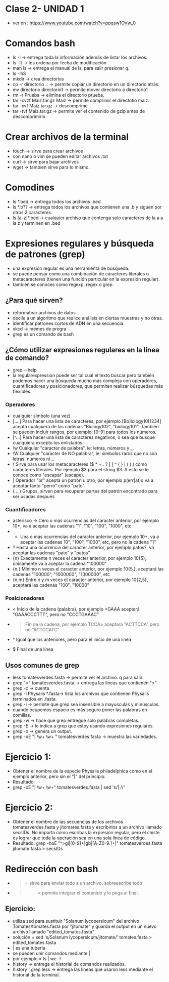 # Clase 2- UNIDAD 1
* ver en : https://www.youtube.com/watch?v=ppqsw1OVw_0
# Comandos bash
* ls -l -> entrega toda la información además de listar los archivos. 
* ls -lt -> los ordena por fecha de modificación
* man ls -> entrega el manual de ls, para salir presionar q. 
* ls -lhS
* mkdir -> crea directorios
* cp -r directorio .. -> permite copiar un directorio en un directorio atrás.
* mv directorio directorio1 -> permite mover directorio a directorio1
* rm -r Prueba -> elimina el directorio prueba. 
* tar -cvzf Maiz.tar.gz Maiz -> permite comprimir el directotio maiz.
* tar -xvf Maiz.tar.gz -> descomprime
* tar -tvf Maiz.tar.gz -> permite ver el contenido de gzip antes de descomprimirlo 

# Crear archivos de la terminal
* touch -> sirve para crear archivos
* con nano o vim se pueden editar archivos .txt
* curl -> sirve para bajar archivos  
* wget -> tambien sirve para lo mismo.
# Comodines
* ls *.bed -> entrega todos los archivos .bed
* ls *.b?? -> entrega todos los archivos que contienen una .b y siguen por otros 2 caracteres. 
* ls [a-z]*.bed -> cualquier archivo que contenga solo caracteres de la a a la z y terminen en .bed
# Expresiones regulares y búsqueda de patrones (grep)
* una expresión regular es una herramienta de búsqueda. 
* se puede pensar como una combinación de cáracteres literales o metacaracteres (tienen una función particular en la expresión regular).
* también se conoces como regexp, regex o grep. 
## ¿Para qué sirven?
* reformatear archivos de datos
* decile a un algoritmo que realice análisis en ciertas muestras y no otras.
* identificar patrones cortos de ADN en una secuencia. 
* xkcd -> memes de progra
* grep es un comando de bash
## ¿Cómo utilizar expresiones regulares en la línea de comando?
* grep --help
* la regularexpression puede ser tal cual el texto  buscar pero también podemos hacer una búsqueda mucho más compleja con operadores, cuantificadores y posicionadores, que permiten realizar búsquedas más flexibles.
### Operadores
* cualquier símbolo (una vez)
* [....] Para hacer una lista de caracteres, por ejemplo [Bb]iology10[1234] acepta cualquiera de las cadenas "Biology102", "biology101". También se pueden incluir rangos, por ejemplo: [0-9] para todos los números.
* [^...] Para hacer una lista de caracteres negativos, o sea que busque cualquiera excepto los enlistados.
* \w Cualquier "caracter de palabra", ie: letras, números y _.
* \W Cualquier "caracter de NO palabra", ie: símbolos raros que no son letras, números ni _.
* \ Sirve para usar los metacaracteres ($ * + . ? [ ] ^ { } | ( ) ) como caracteres literales. Por ejemplo \$3 para el string $3. A esto se le conoce como "escapar" (escape).
* | Operador "or" acepta un patrón u otro, por ejemplo p(err|at)o va a aceptar tanto "perro" como "pato".
* (....) Grupos, sirven para recuperar partes del patrón encontrado para ser usadas después

### Cuantificadores


* asterisco -> Cero o más ocurrencias del caracter anterior, por ejemplo 10*, va a aceptar las cadenas "1", "10", "100", "1000", etc
* + Una o más ocurrencias del caracter anterior, por ejemplo 10+, va a aceptar las cadenas 10", "100", "1000", etc, pero no la cadena "1"
* ? Hasta una ocurrencia del caracter anterior, por ejemplo patos?, va aceptar las cadenas "pato" y "patos"
*  {n} Exactamente n veces el caracter anterior, por ejemplo 10{5}, únicamente va a aceptar la cadena "100000"
*  {n,} Mínimo n veces el caracter anterior, por ejemplo 10{5,}, aceptará las cadenas "100000", "1000000", "1000000", etc
* {n,m} Entre n y m veces el caracter anterior, por ejemplo 10{2,5}, aceptará las cadenas "100", "10000"
### Posicionadores

* < Inicio de la cadena (palabra), por ejemplo <GAAA aceptará "GAAACCCTTT", pero no "CCCTGAAAC"

* > Fin de la cadena, por ejemplo TCCA> aceptará "ACTTCCA" pero no "AGTCCATC"
* ^ Igual que los anteriores, pero para el inicio de una línea
* $ Final de una línea

## Usos comunes de grep
* less tomatesverdes.fasta -> permite ver el archivo. q para salir. 
* grep ">" tomatesverdes.fasta  -> entrega las lineas que contienen ">"
* grep -c -> cuenta
* grep -l Physalis *.fasta-> lista los archivos que contienen Physalis terminados en .fasta.
* grep -i -> permite que grep sea insensible a mayusculas y minúsculas. 
* cuando ocupemos espacio es más seguro poner las palabras en comillas.
* grep -w -> hace que grep entregue solo palabras completas. 
* grep -E -> le indica a grep que estoy usando expresiones regulares. 
* grep -o -> genera un output. 
* grep -oE "\| \w+ \w+ " tomatesverdes.fasta -> muestra las variedades.
# Ejercicio 1:
* Obtener el nombre de la especie Physalis philadelphica como en el ejemplo anterior, pero sin el "|" del principio.
* Resultado: 
* grep -oE "\| \w+ \w+" tomatesverdes.fasta | sed 's/| //'
# Ejercicio 2:
* Obtener el nombre de las secuencias de los archivos tomatesverdes.fasta y jitomares.fasta y escribirlos a un archivo llamado secsIDs. No importa cómo escribas la expresión regular, pero el chiste es lograr que toda la operación sea en una sola línea de código.
* Resultado: grep -hoE "^>gi\|[0-9]+\|gb\|[A-Z0-9\.]+\|" tomatesverdes.fasta jitomate.fasta > secsIDs
# Redirección con bash
* > = sirve para enviar todo a un archivo. sobreescribe todo
* >> = permite integrar el contenido y lo pega al final. 
 ## Ejercicio:
* utiliza sed para sustituir "Solanum lycopersicum" del archivo Tomates/tomates.fasta por "jitomate" y guarda el output en un nuevo archivo llamado "edited_tomates.fasta"
 * solución = sed 's/Solanum lycopersicum/jitomate/' tomates.fasta > edited_tomates.fasta
* | es una tubería 
* se pueden unir comandos mediante |
* por ejemplo = ls | wc -l 
* history -> entrega el historial de comandos realizados. 
* history | grep less -> entrega las lineas que usaron less mediante el historial de la terminal.
